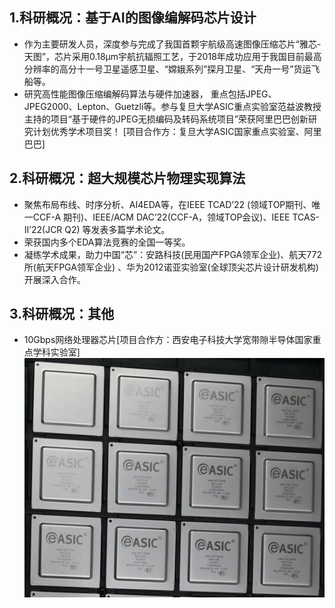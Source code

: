1.科研概况：基于AI的图像编解码芯片设计
---
- 作为主要研发人员，深度参与完成了我国首颗宇航级高速图像压缩芯片“雅芯-天图”，芯片采用0.18μm宇航抗辐照工艺，于2018年成功应用于我国目前最高分辨率的高分十一号卫星遥感卫星、“嫦娥系列”探月卫星、“天舟一号”货运飞船等。
- 研究高性能图像压缩编解码算法与硬件加速器， 重点包括JPEG、JPEG2000、Lepton、Guetzli等。参与复旦大学ASIC重点实验室范益波教授主持的项目“基于硬件的JPEG无损编码及转码系统项目”荣获阿里巴巴创新研究计划优秀学术项目奖！ [项目合作方：复旦大学ASIC国家重点实验室、阿里巴巴]


2.科研概况：超大规模芯片物理实现算法
---
- 聚焦布局布线、时序分析、AI4EDA等，在IEEE TCAD’22 (领域TOP期刊、唯一CCF-A 期刊)、IEEE/ACM DAC’22(CCF-A，领域TOP会议)、IEEE TCAS-Ⅱ’22(JCR Q2) 等发表多篇学术论文。  
- 荣获国内多个EDA算法竞赛的全国一等奖。  
- 凝练学术成果，助力中国“芯”：安路科技(民用国产FPGA领军企业)、航天772所(航天FPGA领军企业) 、华为2012诺亚实验室(全球顶尖芯片设计研发机构)开展深入合作。  


3.科研概况：其他
---
- 10Gbps网络处理器芯片[项目合作方：西安电子科技大学宽带隙半导体国家重点学科实验室]
![实例图片](./NP.webp)


